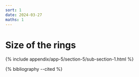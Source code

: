 ```yaml
---
sort: 1
date: 2024-03-27
maths: 1
---
```


# Size of the rings

{% include appendix/app-5/section-5/sub-section-1.html %}

{% bibliography --cited %}

